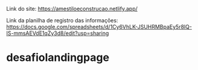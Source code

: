 Link do site: https://amestiloeconstrucao.netlify.app/

Link da planilha de registro das informações: https://docs.google.com/spreadsheets/d/1Cy6VhLK-JSUHRMBpaEy5r8lQ-IS-mmsAEVdE1qZy3d8/edit?usp=sharing
# desafiolandingpage

